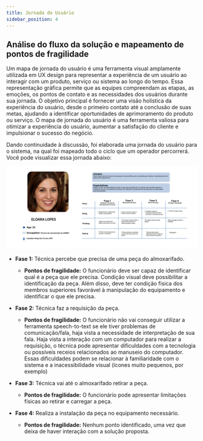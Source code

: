 ```yaml
---
title: Jornada do Usuário
sidebar_position: 4
---
```


## Análise do fluxo da solução e mapeamento de pontos de fragilidade

Um mapa de jornada do usuário é uma ferramenta visual amplamente utilizada em UX design para representar a experiência de um usuário ao interagir com um produto, serviço ou sistema ao longo do tempo. Essa representação gráfica permite que as equipes compreendam as etapas, as emoções, os pontos de contato e as necessidades dos usuários durante sua jornada. O objetivo principal é fornecer uma visão holística da experiência do usuário, desde o primeiro contato até a conclusão de suas metas, ajudando a identificar oportunidades de aprimoramento do produto ou serviço. O mapa de jornada do usuário é uma ferramenta valiosa para otimizar a experiência do usuário, aumentar a satisfação do cliente e impulsionar o sucesso do negócio.

Dando continuidade à discussão, foi elaborada uma jornada do usuário para o sistema, na qual foi mapeado todo o ciclo que um operador percorrerá. Você pode visualizar essa jornada abaixo:

![Arquitetura do sistema](../../../assets/jornada_do_usuario.png)

- **Fase 1:** Técnica percebe que precisa de uma peça do almoxarifado.
    - **Pontos de fragilidade:** O funcionário deve ser capaz de identificar qual é a peça que ele precisa. Condição visual deve possibilitar a identificação da peça. Além disso, deve ter condição física dos membros superiores favorável à manipulação do equipamento e identificar o que ele precisa.

- **Fase 2:** Técnica faz a requisição da peça.
    - **Pontos de fragilidade:** O funcionário não vai conseguir utilizar a ferramenta speech-to-text se ele tiver problemas de comunicação/fala, haja vista a necessidade de interpretação de sua fala. Haja vista a interação com um computador para realizar a requisição, o técnica pode apresentar dificuldades com a tecnologia ou possíveis receios relacionados ao manuseio do computador. Essas dificuldades podem se relacionar à familiaridade com o sistema e a inacessibilidade visual (ícones muito pequenos, por exemplo)

- **Fase 3:** Técnica vai até o almoxarifado retirar a peça.
    - **Pontos de fragilidade:** O funcionário pode apresentar limitações físicas ao retirar e carregar a peça.

- **Fase 4:** Realiza a instalação da peça no equipamento necessário.
    - **Pontos de fragilidade:** Nenhum ponto identificado, uma vez que deixa de haver interação com a solução proposta.


